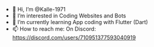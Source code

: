 - 👋 Hi, I’m @Kalle-1971
- 👀 I’m interested in Coding Websites and Bots
- 🌱 I’m currently learning App coding with Flutter (Dart)
- 📫 How to reach me: On Discord: https://discord.com/users/710951377593040919
<!---
Kalle-1971/Kalle-1971 is a ✨ special ✨ repository because its `README.md` (this file) appears on your GitHub profile.
You can click the Preview link to take a look at your changes.
--->
